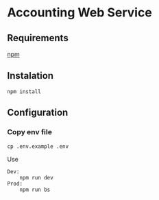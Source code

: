 # Accounting Web Service

## Requirements

[npm](https://www.npmjs.com/get-npm)

## Instalation

    npm install

## Configuration

### Copy env file

    cp .env.example .env

Use

    Dev:
    	npm run dev
    Prod:
    	npm run bs
